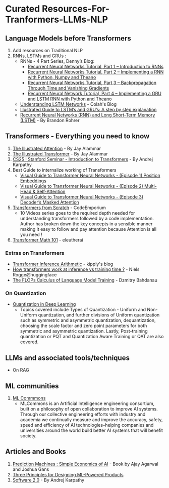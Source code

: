 # Curated Resources-For-Tranformers-LLMs-NLP
## Language Models before Transformers
  1) Add resources on Traditional NLP
  2) RNNs, LSTMs and GRUs :
     * RNNs - 4 Part Series, Denny’s Blog:
       * [Recurrent Neural Networks Tutorial, Part 1 – Introduction to RNNs](https://dennybritz.com/posts/wildml/recurrent-neural-networks-tutorial-part-1/)
       * [Recurrent Neural Networks Tutorial, Part 2 – Implementing a RNN with Python, Numpy and Theano](https://dennybritz.com/posts/wildml/recurrent-neural-networks-tutorial-part-2/)
       * [Recurrent Neural Networks Tutorial, Part 3 – Backpropagation Through Time and Vanishing Gradients](https://dennybritz.com/posts/wildml/recurrent-neural-networks-tutorial-part-3/)
       * [Recurrent Neural Network Tutorial, Part 4 – Implementing a GRU and LSTM RNN with Python and Theano](https://dennybritz.com/posts/wildml/recurrent-neural-networks-tutorial-part-4/)
     * [Understanding LSTM Networks](https://colah.github.io/posts/2015-08-Understanding-LSTMs/) - Colah's Blog
     * [Illustrated Guide to LSTM’s and GRU’s: A step by step explanation](https://towardsdatascience.com/illustrated-guide-to-lstms-and-gru-s-a-step-by-step-explanation-44e9eb85bf21)
     * [Recurrent Neural Networks (RNN) and Long Short-Term Memory (LSTM)](https://www.youtube.com/watch?v=WCUNPb-5EYI) - By Brandon Rohrer


## Transformers - Everything you need to know
  1) [The Illustrated Attention](https://jalammar.github.io/visualizing-neural-machine-translation-mechanics-of-seq2seq-models-with-attention/) - By Jay Alammar
  2) [The Illustrated Transformer](https://jalammar.github.io/illustrated-transformer/) - By Jay Alammar
  3) [CS25 I Stanford Seminar - Introduction to Transformers](https://www.youtube.com/watch?v=XfpMkf4rD6E) - By Andrej Karpathy
  4) Best Guide to internalize working of Transformers
     * [Visual Guide to Transformer Neural Networks - (Episode 1) Position Embeddings](https://www.youtube.com/watch?v=dichIcUZfOw&t=16s)
     * [Visual Guide to Transformer Neural Networks - (Episode 2) Multi-Head & Self-Attention](https://www.youtube.com/watch?v=mMa2PmYJlCo&t=4s)
     * [Visual Guide to Transformer Neural Networks - (Episode 3) Decoder’s Masked Attention](https://www.youtube.com/watch?v=gJ9kaJsE78k)
  5) [Transformers from Scratch](https://www.youtube.com/watch?v=QCJQG4DuHT0&list=PLTl9hO2Oobd97qfWC40gOSU8C0iu0m2l4) - CodeEmporium
     * 10 Videos series goes to the required depth needed for understanding transformers followed by a code implementation. Author has broken down the key concepts
       in a sensible manner making it easy to follow and pay attention because Attention is all you need !
  6)  [Transformer Math 101](https://blog.eleuther.ai/transformer-math/) - eleutherai

### Extras on Transformers
  * [Transformer Inference Arithmetic](https://kipp.ly/transformer-inference-arithmetic/) - kipply's blog
  * [How transformers work at inference vs training time ?](https://www.youtube.com/watch?v=IGu7ivuy1Ag) - Niels Rogge@huggingface
  * [The FLOPs Calculus of Language Model Training](https://medium.com/@dzmitrybahdanau/the-flops-calculus-of-language-model-training-3b19c1f025e4) - Dzmitry Bahdanau


### On Quantization
  * [Quantization in Deep Learning](https://www.youtube.com/watch?v=UQlsqdwCQdc)
    * Topics covered include Types of Quantization - Uniform and Non-Uniform quantization, and further divisions of Uniform quantization such as symmetric and asymmetric quantization, dequantization, choosing the scale factor and zero point parameters for both symmetric and asymmetric quantization. Lastly, Post-training quantization or PQT and Quantization Aware Training or QAT are also covered. 

## LLMs and associated tools/techniques
  * On RAG

## ML communities
  1) [ML Commmons](https://mlcommons.org/)
     * MLCommons is an Artificial Intelligence engineering consortium, built on a philosophy of open collaboration to improve AI systems. Through our collective engineering efforts with industry and academia we continually measure and improve the accuracy, safety, speed and efficiency of AI technologies–helping companies and universities around the world build better AI systems that will benefit society. 

## Articles and Books
  1) [Prediction Machines : Simple Economics of AI](https://www.predictionmachines.ai/) - Book by Ajay Agarwal and Joshua Gans
  2) [Three Principles for Designing ML-Powered Products](https://spotify.design/article/three-principles-for-designing-ml-powered-products)
  3) [Software 2.0](https://karpathy.medium.com/software-2-0-a64152b37c35) - By Andrej Karpathy 
 
